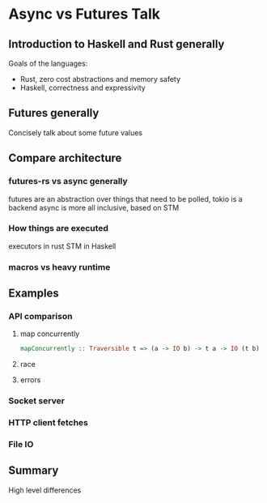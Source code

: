 # Async vs Futures Talk

## Introduction to Haskell and Rust generally

Goals of the languages:

  - Rust, zero cost abstractions and memory safety
  - Haskell, correctness and expressivity

## Futures generally

Concisely talk about some future values

## Compare architecture

### futures-rs vs async generally

futures are an abstraction over things that need to be polled, tokio is
a backend async is more all inclusive, based on STM

### How things are executed

executors in rust STM in Haskell

### macros vs heavy runtime

## Examples

### API comparison

1.  map concurrently

    ``` haskell
    mapConcurrently :: Traversible t => (a -> IO b) -> t a -> IO (t b)
    ```

2.  race

3.  errors

### Socket server

### HTTP client fetches

### File IO

## Summary

High level differences
